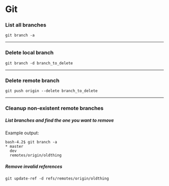# Git


### List all branches

```
git branch -a
```

---

### Delete local branch

```
git branch -d branch_to_delete
```

---

### Delete remote branch

```
git push origin --delete branch_to_delete
```

---

### Cleanup non-existent remote branches

##### List branches and find the one you want to remove

Example output:
```
bash-4.2$ git branch -a
* master
  dev
  remotes/origin/oldthing

```

##### Remove invalid references

```
git update-ref -d refs/remotes/origin/oldthing
```
